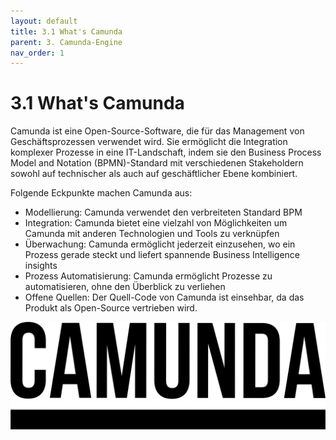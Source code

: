 ```yaml
---
layout: default
title: 3.1 What's Camunda
parent: 3. Camunda-Engine
nav_order: 1
---
```


# 3.1 What's Camunda

Camunda ist eine Open-Source-Software, die für das Management von Geschäftsprozessen verwendet wird. Sie ermöglicht die Integration komplexer Prozesse in eine IT-Landschaft, indem sie den Business Process Model and Notation (BPMN)-Standard mit verschiedenen Stakeholdern sowohl auf technischer als auch auf geschäftlicher Ebene kombiniert.

Folgende Eckpunkte machen Camunda aus:

- Modellierung: Camunda verwendet den verbreiteten Standard BPM
- Integration: Camunda bietet eine vielzahl von Möglichkeiten um Camunda mit anderen Technologien und Tools zu verknüpfen
- Überwachung: Camunda ermöglicht jederzeit einzusehen, wo ein Prozess gerade steckt und liefert spannende Business Intelligence insights
- Prozess Automatisierung: Camunda ermöglicht Prozesse zu automatisieren, ohne den Überblick zu verliehen
- Offene Quellen: Der Quell-Code von Camunda ist einsehbar, da das Produkt als Open-Source vertrieben wird.

![Camunda_Logo](../../resources/images/2023_camunda_logo.svg)
